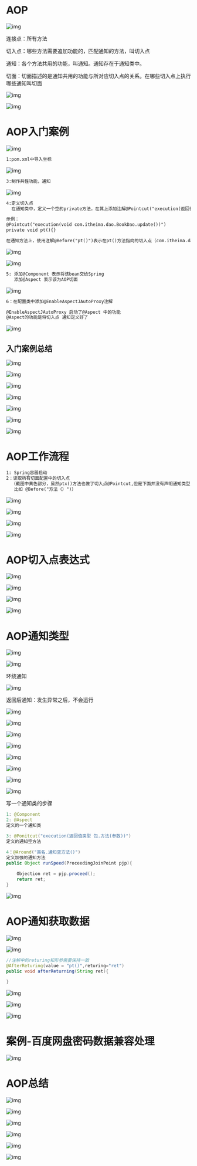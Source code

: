 # AOP

![img](D:\Typora\images\1652151133261-9a474a6e-fa30-4b09-8cd1-7fba5e3ce92d.png)

连接点：所有方法

切入点：哪些方法需要追加功能的，匹配通知的方法，叫切入点

通知：各个方法共用的功能，叫通知。通知存在于通知类中。

切面：切面描述的是通知共用的功能与所对应切入点的关系。在哪些切入点上执行哪些通知叫切面

![img](D:\Typora\images\1652151533449-8c75465e-38bf-491c-a973-a6c22fd93542.png)

![img](D:\Typora\images\1652151558464-757f419d-f8bf-4416-bddb-21fa624a2925.png)

# AOP入门案例

![img](D:\Typora\images\1652151763611-90780103-f14f-4357-a982-9131e05e895b.png)

```xml
1:pom.xml中导入坐标
```

![img](D:\Typora\images\1652151893808-94074995-f7f7-4e89-b839-a45c90bfaaad.png)

```xml
3:制作共性功能，通知
```

![img](D:\Typora\images\1652151972597-b89d9f70-e8ee-45af-9baf-c67197d1687e.png)

```xml
4:定义切入点
  在通知类中，定义一个空的private方法，在其上添加注解@Pointcut("execution(返回值类型 包名.类.方法)")

示例：
@Pointcut("execution(void com.itheima.dao.BookDao.update())")
private void pt(){}

在通知方法上，使用注解@Before("pt()")表示在pt()方法指向的切入点（com.itheima.dao.BookDao.update()）之前执行。
```

![img](D:\Typora\images\1652152139116-8edca2d8-d6ec-40c4-9ece-fb50ead637eb.png)

![img](D:\Typora\images\1652152379793-495c8316-fb81-4946-b82b-8165ae2ce78c.png)

```xml
5: 添加@Component 表示将该bean交给Spring
   添加@Aspect 表示该为AOP切面
```

![img](D:\Typora\images\1652152535943-1632a931-b17a-4732-9ccd-5c96a5e92c7d.png)

```xml
6：在配置类中添加@EnableAspectJAutoProxy注解 

@EnableAspectJAutoProxy 启动了@Aspect 中的功能
@Aspect的功能是将切入点 通知定义好了
```

![img](D:\Typora\images\1652152700861-d18cf351-8a1e-4fce-9b11-0800fdea0739.png)

## 入门案例总结

![img](D:\Typora\images\1652152976978-5be6a0bd-55a8-43bc-93b0-4a323935752f.png)

![img](D:\Typora\images\1652152994023-813d9b85-4da3-44a6-befb-8b53ef361910.png)

![img](D:\Typora\images\1652153030803-a4476fe5-e3d8-4dc8-8005-a492ca2c78f0.png)

![img](D:\Typora\images\1652153043261-f7e12e1a-cf10-4f6b-a84c-bc5cb3f0fc2f.png)

![img](D:\Typora\images\1652153103033-62fedcb0-1afd-429f-a6db-7e0a8d970a16.png)

![img](D:\Typora\images\1652153183538-a09043da-32bd-429f-8187-b18b967bf199.png)

![img](D:\Typora\images\1652153200960-a077a40e-781a-47bb-9fdd-685ce3b96df1.png)



# AOP工作流程

```xml
1: Spring容器启动
2：读取所有切面配置中的切入点
  （截图中黄色部分，虽然ptx()方法也做了切入点@Pointcut,但是下面并没有声明通知类型 
   比如 @Before("方法（）")）
```

![img](D:\Typora\images\1652161889124-a3eb6fa9-cb74-4364-bee2-27cb41846784.png)

![img](D:\Typora\images\1652163765056-77a98e5d-7fd2-45df-9270-8b37ab767008.png)

![img](D:\Typora\images\1652164513264-a249d39e-66cc-4f7b-80e2-7cbdde44b1bd.png)

![img](D:\Typora\images\1652164528012-b1b447c1-2af2-4b8c-bfbb-17c3f85e1ec5.png)

# AOP切入点表达式

![img](D:\Typora\images\1652164717902-ad1bb35c-a898-4ab9-bc4e-0dfd851f3a86.png)

![img](D:\Typora\images\1652165025853-a0196a49-f7e5-4f0d-b884-eeb917af93dc.png)

![img](D:\Typora\images\1652165547517-bd780903-8c6f-4186-9370-83cd6c745000.png)

![img](D:\Typora\images\1652166196191-45917b36-af77-48a7-88c2-5dff14089315.png)

# AOP通知类型

![img](D:\Typora\images\1652166958367-678f0bd8-84e6-4695-ac1a-1c586dec3593.png)

![img](D:\Typora\images\1652167284969-a003534e-231d-45eb-bf46-6ff3a469c44f.png)

环绕通知

![img](D:\Typora\images\1652168059586-bba9dc6e-91c6-40f3-a48a-d3524b57e738.png)

返回后通知：发生异常之后，不会运行

![img](D:\Typora\images\1652169879688-99467267-bca1-46bc-a60a-fa8b65b20ee1.png)



![img](D:\Typora\images\1652169966645-5cca43f4-5b08-45e2-aafd-7f0681878d7d.png)

![img](D:\Typora\images\1652170003254-fb1cb130-7733-4d1a-8420-e70ab42d48fa.png)

![img](D:\Typora\images\1652170016141-3e3324ad-c86c-4664-93a3-6710fee2213c.png)

![img](D:\Typora\images\1652170073210-819d0bc8-a49e-42c4-932e-5860ab564e16.png)

![img](D:\Typora\images\1652170197177-2d0807f8-416b-4a83-b84c-eed64e17a2d9.png)

![img](D:\Typora\images\1652170212520-e0674080-a761-4027-bc37-41d5dfa61327.png)

![img](D:\Typora\images\1652170233926-0f5b2a2e-1bd5-41a2-8f6b-e7faf523b7e5.png)

写一个通知类的步骤

```java
1: @Component
2: @Aspect
定义的一个通知类

3: @Ponitcut("execution(返回值类型 包.方法(参数))")
定义的通知空方法

4：@Around("类名.通知空方法()")
定义加强的通知方法
public Object runSpeed(ProceedingJoinPoint pjp){
    
    Objection ret = pjp.proceed();
    return ret;
}
```

![img](D:\Typora\images\1652200990320-f1ef04f4-8eb8-4524-9b04-2d09f30de21a.png)

# AOP通知获取数据

![img](D:\Typora\images\1652201371356-b4424341-e6f4-49a1-9e35-b0168bd63888.png)

![img](D:\Typora\images\1652280471471-56dc800f-d100-49f2-b321-f7cb451fd222.png)

```java
//注解中的returing和形参需要保持一致
@AfterReturing(value = "pt()",returing="ret")
public void afterReturning(String ret){
    
}
```

![img](D:\Typora\images\1652280538027-cf158f60-d1c1-4bdf-8d9a-89c9958ccaf8.png)

![img](D:\Typora\images\1652280573703-b2f881c8-1487-457d-80f3-9c3e577d2ab2.png)

![img](D:\Typora\images\1652280723836-ffe6103d-cb02-4a6f-87c7-42651ded8cef.png)

# 案例-百度网盘密码数据兼容处理

![img](D:\Typora\images\1652281490861-0904a0ec-0800-49e5-9753-1d32824cbf6e.png)

# AOP总结

![img](D:\Typora\images\1652281619020-f283be4b-f995-45f9-8766-316a8068dca3.png)

![img](D:\Typora\images\1652281763821-fcca8c96-c358-48ff-8dcc-e9c3dc64a94b.png)

![img](D:\Typora\images\1652281775546-c15e7a4c-92b3-4941-b681-415e8c73a4ab.png)

![img](D:\Typora\images\1652281833120-b71ef6a8-227e-4080-8705-62ae3b4dde8c.png)

![img](D:\Typora\images\1652281949054-95cdc83f-88e0-465d-96e6-3a727f3a358a.png)

![img](D:\Typora\images\1652281986922-2ac7dede-d398-4bfc-abc9-2af80649f3df.png)

